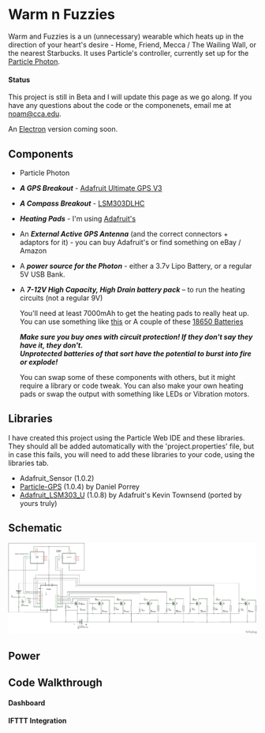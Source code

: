 # Warm n Fuzzies

Warm and Fuzzies is a un (unnecessary) wearable which heats up in the direction of your heart's desire - Home, Friend, Mecca / The Wailing Wall, or the nearest Starbucks.
It uses Particle's controller, currently set up for the [Particle Photon](https://store.particle.io/collections/photon).

#### Status

This project is still in Beta and I will update this page as we go along.
If you have any questions about the code or the componenets, email me at noam@cca.edu.

An [Electron](https://store.particle.io/collections/electron) version coming soon. 

## Components
* Particle Photon
* ***A GPS Breakout*** - [Adafruit Ultimate GPS V3](https://www.adafruit.com/product/746)
* ***A Compass Breakout*** - [LSM303DLHC](https://www.adafruit.com/product/1120)
* ***Heating Pads*** - I'm using [Adafruit's](https://www.adafruit.com/product/1481)
* An ***External Active GPS Antenna*** (and the correct connectors + adaptors for it) - you can buy Adafruit's or find something on eBay / Amazon
* A ***power source for the Photon*** - either a 3.7v Lipo Battery, or a regular 5V USB Bank. 
* A ***7-12V High Capacity, High Drain battery pack*** – to run the heating circuits (not a regular 9V)

  You'll need at least 7000mAh to get the heating pads to really heat up. You can use something like [this](http://a.co/99Ji5B1) or A couple of these [18650 Batteries](http://a.co/b3cm1pK)

  ***Make sure you buy ones with circuit protection! If they don't say they have it, they don't.  
  Unprotected batteries of that sort have the potential to burst into fire or explode!***

  You can swap some of these components with others, but it might require a library or code tweak.
  You can also make your own heating pads or swap the output with something like LEDs or Vibration motors.

## Libraries 
I have created this project using the Particle Web IDE and these libraries. They should all be added automatically with the 'project.properties' file, but in case this fails, you will need to add these libraries to your code, using the libraries tab. 
* Adafruit_Sensor (1.0.2)
* [Particle-GPS](https://github.com/porrey/Particle-GPS) (1.0.4) by Daniel Porrey
* [Adafruit_LSM303_U](https://github.com/zomerfeld/Adafruit_LSM303_U) (1.0.8) by Adafruit's Kevin Townsend (ported by yours truly)  

## Schematic
![Schematic](warm_schematic_v4.png)

## Power

## Code Walkthrough

#### Dashboard

#### IFTTT Integration

